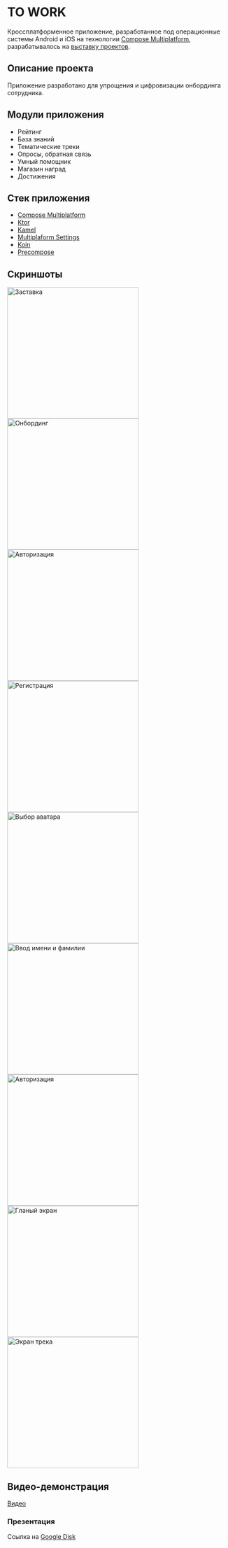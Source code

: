 # TO WORK

Кроссплатформенное приложение, разработанное под операционные системы Android и iOS на технологии [Compose Multiplatform](https://www.jetbrains.com/lp/compose-multiplatform/), разрабатывалось на [выставку проектов](https://guap.ru/itcomp).

## Описание проекта

Приложение разработано для упрощения и цифровизации онбординга сотрудника.

## Модули приложения

- Рейтинг
- База знаний
- Тематические треки
- Опросы, обратная связь
- Умный помощник
- Магазин наград
- Достижения

## Стек приложения

- [Compose Multiplatform](https://www.jetbrains.com/lp/compose-multiplatform/)
- [Ktor](https://ktor.io/docs/welcome.html)
- [Kamel](https://github.com/Kamel-Media/Kamel)
- [Multiplaform Settings](https://github.com/russhwolf/multiplatform-settings)
- [Koin](https://insert-koin.io)
- [Precompose](https://github.com/Tlaster/PreCompose)

## Скриншоты
<p>
  <img src="../master/splash.jpg" alt="Заставка" width="300" />
  <img src="../master/onboarding.jpg" alt="Онбординг" width="300" />
  <img src="../master/auth.jpg" alt="Авторизация" width="300" />
  <img src="../master/registration.jpg" alt="Регистрация" width="300" />
  <img src="../master/avatar.jpg" alt="Выбор аватара" width="300" />
  <img src="../master/setname.jpg" alt="Ввод имени и фамилии" width="300" />
  <img src="../master/enter.jpg" alt="Авторизация" width="300" />
  <img src="../master/main.jpg" alt="Гланый экран" width="300" />
  <img src="../master/track.jpg" alt="Экран трека" width="300" />
</p>

## Видео-демонстрация

[Видео](https://youtu.be/haxg4LrHBUA)

### Презентация
Ссылка на [Google Disk](https://drive.google.com/file/d/1qTepbqizTT05s_CLaRkzhf_LIhpGNOwr/view?usp=share_link)
